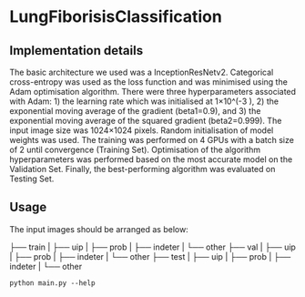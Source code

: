 # LungFiborisisClassification
## Implementation details
The basic architecture we used was a InceptionResNetv2. Categorical cross-entropy was used as the loss function and was minimised using the Adam optimisation algorithm. There were three hyperparameters associated with Adam: 1) the learning rate which was initialised at 1×10^(-3 ), 2) the exponential moving average of the gradient (beta1=0.9), and 3) the exponential moving average of the squared gradient (beta2=0.999). The input image size was 1024×1024 pixels. Random initialisation of model weights was used. The training was performed on 4 GPUs with a batch size of 2 until convergence (Training Set). Optimisation of the algorithm hyperparameters was performed based on the most accurate model on the Validation Set. Finally, the best-performing algorithm was evaluated on Testing Set. 

## Usage
The input images should be arranged as below:

├── train
|   ├── uip
|   ├── prob
|   ├── indeter
|   └── other
├── val
|   ├── uip
|   ├── prob
|   ├── indeter
|   └── other
├── test
|   ├── uip
|   ├── prob
|   ├── indeter
|   └── other


```
python main.py --help
```
